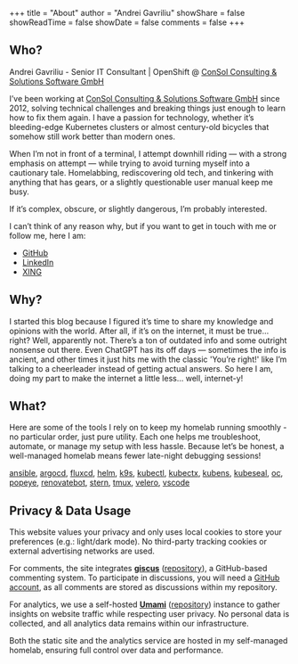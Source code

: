 +++
title = "About"
author = "Andrei Gavriliu"
showShare = false
showReadTime = false
showDate = false
comments = false
+++

## Who?

Andrei Gavriliu - Senior IT Consultant | OpenShift @ [ConSol Consulting & Solutions Software GmbH](https://consol.de)

I’ve been working at [ConSol Consulting & Solutions Software GmbH](https://consol.de) since 2012, solving technical challenges and breaking things just enough to learn how to fix them again. I have a passion for technology, whether it’s bleeding-edge Kubernetes clusters or almost century-old bicycles that somehow still work better than modern ones.

When I’m not in front of a terminal, I attempt downhill riding — with a strong emphasis on attempt — while trying to avoid turning myself into a cautionary tale. Homelabbing, rediscovering old tech, and tinkering with anything that has gears, or a slightly questionable user manual keep me busy.

If it’s complex, obscure, or slightly dangerous, I’m probably interested.

I can’t think of any reason why, but if you want to get in touch with me or follow me, here I am:
* [GitHub](https://github.com/AndreiGavriliu)
* [LinkedIn](https://www.linkedin.com/in/andreigavriliu/)
* [XING](https://www.xing.com/profile/Andrei_Gavriliu/)

## Why?

I started this blog because I figured it’s time to share my knowledge and opinions with the world. After all, if it’s on the internet, it must be true… right? Well, apparently not. There’s a ton of outdated info and some outright nonsense out there. Even ChatGPT has its off days — sometimes the info is ancient, and other times it just hits me with the classic 'You’re right!' like I’m talking to a cheerleader instead of getting actual answers. So here I am, doing my part to make the internet a little less… well, internet-y!

## What?

Here are some of the tools I rely on to keep my homelab running smoothly - no particular order, just pure utility. Each one helps me troubleshoot, automate, or manage my setup with less hassle. Because let’s be honest, a well-managed homelab means fewer late-night debugging sessions!

[ansible](https://github.com/ansible/ansible), [argocd](https://github.com/argoproj/argo-cd), [fluxcd](https://github.com/fluxcd/flux2), [helm](https://github.com/helm/helm), [k9s](https://k9scli.io/), [kubectl](https://github.com/kubernetes/kubectl), [kubectx](https://github.com/ahmetb/kubectx/), [kubens](https://github.com/ahmetb/kubectx/), [kubeseal](https://github.com/bitnami-labs/sealed-secrets), [oc](https://github.com/openshift/oc), [popeye](https://github.com/derailed/popeye), [renovatebot](https://github.com/renovatebot), [stern](https://github.com/stern/stern), [tmux](https://github.com/tmux/tmux), [velero](https://github.com/vmware-tanzu/velero), [vscode](https://github.com/microsoft/vscode)

## Privacy & Data Usage

This website values your privacy and only uses local cookies to store your preferences (e.g.: light/dark mode). No third-party tracking cookies or external advertising networks are used.

For comments, the site integrates **[giscus](https://giscus.app/)** ([repository](https://github.com/giscus/giscus)), a GitHub-based commenting system. To participate in discussions, you will need a [GitHub account](https://github.com/), as all comments are stored as discussions within my repository.

For analytics, we use a self-hosted **[Umami](https://umami.is/)** ([repository](https://github.com/umami-software/umami)) instance to gather insights on website traffic while respecting user privacy. No personal data is collected, and all analytics data remains within our infrastructure.

Both the static site and the analytics service are hosted in my self-managed homelab, ensuring full control over data and performance.
